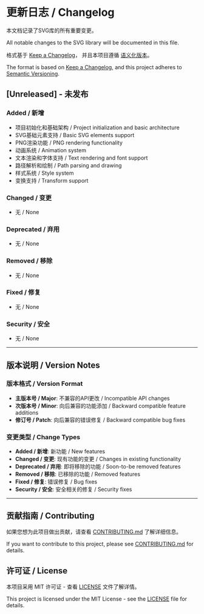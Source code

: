 # 更新日志 / Changelog

本文档记录了SVG库的所有重要变更。

All notable changes to the SVG library will be documented in this file.

格式基于 [Keep a Changelog](https://keepachangelog.com/zh-CN/1.0.0/)，
并且本项目遵循 [语义化版本](https://semver.org/lang/zh-CN/)。

The format is based on [Keep a Changelog](https://keepachangelog.com/en/1.0.0/),
and this project adheres to [Semantic Versioning](https://semver.org/spec/v2.0.0.html).

## [Unreleased] - 未发布

### Added / 新增
- 项目初始化和基础架构 / Project initialization and basic architecture
- SVG基础元素支持 / Basic SVG elements support
- PNG渲染功能 / PNG rendering functionality
- 动画系统 / Animation system
- 文本渲染和字体支持 / Text rendering and font support
- 路径解析和绘制 / Path parsing and drawing
- 样式系统 / Style system
- 变换支持 / Transform support

### Changed / 变更
- 无 / None

### Deprecated / 弃用
- 无 / None

### Removed / 移除
- 无 / None

### Fixed / 修复
- 无 / None

### Security / 安全
- 无 / None

---

## 版本说明 / Version Notes

### 版本格式 / Version Format
- **主版本号 / Major**: 不兼容的API更改 / Incompatible API changes
- **次版本号 / Minor**: 向后兼容的功能添加 / Backward compatible feature additions
- **修订号 / Patch**: 向后兼容的错误修复 / Backward compatible bug fixes

### 变更类型 / Change Types
- **Added / 新增**: 新功能 / New features
- **Changed / 变更**: 现有功能的变更 / Changes in existing functionality
- **Deprecated / 弃用**: 即将移除的功能 / Soon-to-be removed features
- **Removed / 移除**: 已移除的功能 / Removed features
- **Fixed / 修复**: 错误修复 / Bug fixes
- **Security / 安全**: 安全相关的修复 / Security fixes

---

## 贡献指南 / Contributing

如果您想为此项目做出贡献，请查看 [CONTRIBUTING.md](CONTRIBUTING.md) 了解详细信息。

If you want to contribute to this project, please see [CONTRIBUTING.md](CONTRIBUTING.md) for details.

## 许可证 / License

本项目采用 MIT 许可证 - 查看 [LICENSE](LICENSE) 文件了解详情。

This project is licensed under the MIT License - see the [LICENSE](LICENSE) file for details.